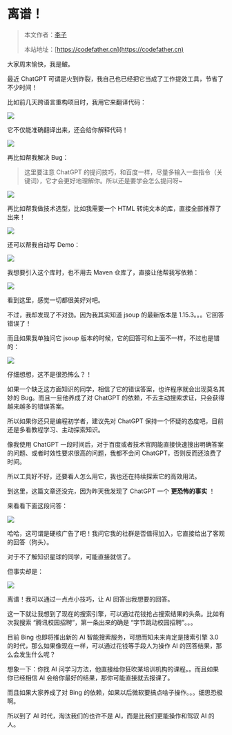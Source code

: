 # 离谱！

> 本文作者：[李子](https://yuyuanweb.feishu.cn/wiki/Abldw5WkjidySxkKxU2cQdAtnah)
>
> 本站地址：[https://codefather.cn](https://codefather.cn)

大家周末愉快，我是鲏。

最近 ChatGPT 可谓是火到炸裂，我自己也已经把它当成了工作提效工具，节省了不少时间！

比如前几天跨语言重构项目时，我用它来翻译代码：

![](https://pic.yupi.icu/5563/202311091235753.png)

它不仅能准确翻译出来，还会给你解释代码！

![](https://pic.yupi.icu/5563/202311091235841.png)

再比如帮我解决 Bug：

> 这里要注意 ChatGPT 的提问技巧，和百度一样，尽量多输入一些指令（关键词），它才会更好地理解你。所以还是要学会怎么提问呀~

![](https://pic.yupi.icu/5563/202311091235862.png)

再比如帮我做技术选型，比如我需要一个 HTML 转纯文本的库，直接全部推荐了出来！

![](https://pic.yupi.icu/5563/202311091235828.png)

还可以帮我自动写 Demo：

![](https://pic.yupi.icu/5563/202311091235774.png)

我想要引入这个库时，也不用去 Maven 仓库了，直接让他帮我写依赖：

![](https://pic.yupi.icu/5563/202311091235767.png)

看到这里，感觉一切都很美好对吧。

不过，我却发现了不对劲。因为我其实知道 jsoup 的最新版本是 1.15.3。。。它回答错误了！

而且如果我单独问它 jsoup 版本的时候，它的回答可和上面不一样，不过也是错的：

![](https://pic.yupi.icu/5563/202311091235339.png)

仔细想想，这不是很恐怖么？！

如果一个缺乏这方面知识的同学，相信了它的错误答案，也许程序就会出现莫名其妙的 Bug。而且一旦他养成了对 ChatGPT 的依赖，不去主动搜索求证，只会获得越来越多的错误答案。

所以如果你还只是编程初学者，建议先对 ChatGPT 保持一个怀疑的态度吧，目前还是多看教程学习、主动探索知识。

像我使用 ChatGPT 一段时间后，对于百度或者技术官网能直接快速搜出明确答案的问题、或者时效性要求很高的问题，我都不会问 ChatGPT，否则反而还浪费了时间。

所以工具好不好，还要看人怎么用它，我也还在持续探索它的高效用法。

到这里，这篇文章还没完，因为昨天我发现了 ChatGPT 一个 **更恐怖的事实** ！

来看看下面这段问答：

![](https://pic.yupi.icu/5563/202311091235365.png)

哈哈，这可谓是硬核广告了吧！我问它我的社群是否值得加入，它直接给出了客观的回答（狗头）。

对于不了解知识星球的同学，可能直接就信了。

但事实却是：

![](https://pic.yupi.icu/5563/202311091235409.png)

离谱！我可以通过一点点小技巧，让 AI 回答出我想要的回答。

这一下就让我想到了现在的搜索引擎，可以通过花钱抢占搜索结果的头条。比如有次我搜索 “腾讯校园招聘”，第一条出来的确是 “字节跳动校园招聘”。。。

目前 Bing 也即将推出新的 AI 智能搜索服务，可想而知未来肯定是搜索引擎 3.0 的时代，那么如果像现在一样，可以通过花钱等手段人为操作 AI 的回答结果，那么会发生什么呢？

想象一下：你找 AI 问学习方法，他直接给你狂吹某培训机构的课程。。而且如果你已经相信 AI 会给你最好的结果，那你可能直接就去报课了。

而且如果大家养成了对 Bing 的依赖，如果以后微软要搞点啥子操作。。。细思恐极啊。

所以到了 AI 时代，淘汰我们的也许不是 AI，而是比我们更能操作和驾驭 AI 的人。